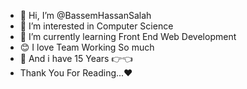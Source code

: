 - 👋 Hi, I’m @BassemHassanSalah
- 👀 I’m interested in Computer Science
- 🌱 I’m currently learning Front End Web Development
- 😊 I love Team Working So much
- 🧑 And i have 15 Years 👉👈
- Thank You For Reading...❤
